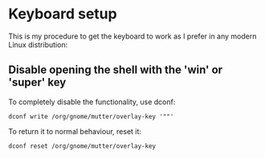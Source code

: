 Keyboard setup
==============

This is my procedure to get the keyboard to work as I prefer in any modern Linux distribution:

Disable opening the shell with the 'win' or 'super' key
-------------------------------------------------------

To completely disable the functionality, use dconf:

    dconf write /org/gnome/mutter/overlay-key '""'

To return it to normal behaviour, reset it:

    dconf reset /org/gnome/mutter/overlay-key


